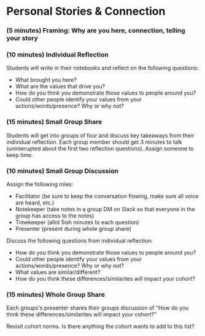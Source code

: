 # Personal Stories & Connection

### (5 minutes) Framing: Why are you here, connection, telling your story

### (10 minutes) Individual Reflection

Students will write in their notebooks and reflect on the following questions:
* What brought you here?  
* What are the values that drive you?
* How do you think you demonstrate those values to people around you?
* Could other people identify your values from your actions/words/presence? Why or why not?

### (15 minutes) Small Group Share

Students will get into groups of four and discuss key takeaways from their individual reflection. Each group member should get 3 minutes to talk (uninterupted about the first two reflection questions). Assign someone to keep time.

### (10 minutes) Small Group Discussion

Assign the following roles:

* Facilitator (be sure to keep the conversation flowing, make sure all voice are heard, etc.)
* Notekeeper (take notes in a group DM on Slack so that everyone in the group has access to the notes)
* Timekeeper (allot 5ish minutes to each question)
* Presenter (present during whole group share)

Discuss the following questions from individual reflection:

* How do you think you demonstrate those values to people around you?
* Could other people identify your values from your actions/words/presence? Why or why not?
* What values are similar/different?
* How do you think these differences/similarites will impact your cohort?

### (15 minutes) Whole Group Share

Each groups's presenter shares their groups discussion of "How do you think these differences/similarites will impact your cohort?" 

Revisit cohort norms. Is there anything the cohort wants to add to this list?
